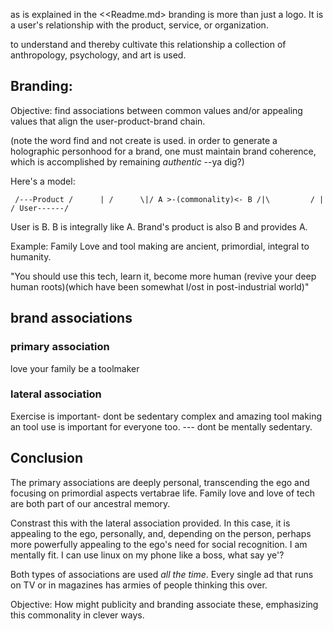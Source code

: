 


as is explained in the <<Readme.md> branding is more than just a logo. It is a user's relationship with the product, service, or organization. 

to understand and thereby cultivate this relationship a collection of anthropology, psychology, and art is used.

## Branding:

Objective: find associations between common values and/or appealing values that align the user-product-brand chain.

(note the word find and not create is used. in order to generate a holographic personhood for a brand, one must maintain brand coherence, which is accomplished by remaining *authentic* --ya dig?)

Here's a model:

` /---Product
 /      |
/      \|/
A >-(commonality)<- B
       /|\         /
        |         /
       User------/`

User is B. B is integrally like A. Brand's product is also B and provides A.

Example: Family Love and tool making are ancient, primordial, integral to humanity. 

"You should use this tech, learn it, become more human (revive your deep human roots)(which have been somewhat l/ost in post-industrial world)"

## brand associations
### primary association
love your family
be a toolmaker

### lateral association
Exercise is important- dont be sedentary
complex and amazing tool making an tool use is important for everyone too. --- dont be mentally sedentary. 

## Conclusion
The primary associations are deeply personal, transcending the ego and focusing on primordial aspects vertabrae life. Family love and love of tech are both part of our ancestral memory.

Constrast this with the lateral association provided. In this case, it is appealing to the ego, personally, and, depending on the person, perhaps more powerfully appealing to the ego's need for social recognition. I 
am mentally fit. I can use linux on my phone like a boss, what say ye'?

Both types of associations are used *all the time*. Every single ad that runs on TV or in magazines has armies of people thinking this over.

Objective: How might publicity and branding associate these, emphasizing this commonality in clever ways.
